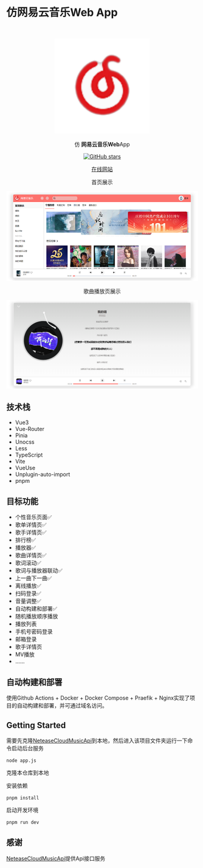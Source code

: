 # 仿网易云音乐Web App

<br>
<p align="center">
<a href="http://adjfks.github.io/NeteaseCloudMusic-Website/" target="_blank">
<img src="./src/assets/logo.png" alt="Slidev" height="250" width="250"/>
</a>
</p>

<p align="center">
仿 <b>网易云音乐</b><b>Web</b>App
</p>

<p align="center">
<a href="https://github.com/adjfks/NeteaseCloudMusic-Website" target="__blank"><img alt="GitHub stars" src="https://img.shields.io/github/stars/adjfks/NeteaseCloudMusic-Website?style=social"></a>
</p>

<p align="center">
  <a href="http://net.swttws.top">在线网站</a>
</p>

<p align="center">
 <p align="center">首页展示</p>
 <img src="./ui-home.png" alt="首页"/>
 <p align="center">歌曲播放页展示</p>
 <img src="./ui-song-detail.png" alt="歌曲播放页"/>
</p>

## 技术栈
- Vue3
- Vue-Router
- Pinia
- Unocss
- Less
- TypeScript
- Vite
- VueUse
- Unplugin-auto-import
- pnpm



## 目标功能
- 个性音乐页面✅
- 歌单详情页✅
- 歌手详情页✅
- 排行榜✅
- 播放器✅
- 歌曲详情页✅
- 歌词滚动✅
- 歌词与播放器联动✅
- 上一曲下一曲✅
- 离线播放✅
- 扫码登录✅
- 音量调整✅
- 自动构建和部署✅
- 随机播放顺序播放
- 播放列表
- 手机号密码登录
- 邮箱登录
- 歌手详情页
- MV播放
- ......

## 自动构建和部署
使用Github Actions + Docker + Docker Compose + Praefik + Nginx实现了项目的自动构建和部署，并可通过域名访问。

## Getting Started

需要先克隆[NeteaseCloudMusicApi](https://github.com/Binaryify/NeteaseCloudMusicApi)到本地，然后进入该项目文件夹运行一下命令启动后台服务
```
node app.js
```
克隆本仓库到本地

安装依赖
```
pnpm install
```
启动开发环境
```
pnpm run dev
```

## 感谢
[NeteaseCloudMusicApi](https://github.com/Binaryify/NeteaseCloudMusicApi)提供Api接口服务
